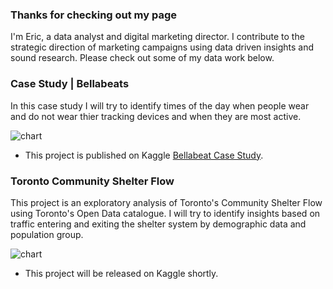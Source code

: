 ### Thanks for checking out my page

I'm Eric, a data analyst and digital marketing director. I contribute to the strategic direction of marketing campaigns using data driven insights and sound research. Please check out some of my data work below. 

### Case Study | Bellabeats 

In this case study I will try to identify times of the day when people wear and do not wear thier tracking devices and when they are most active.

![chart](https://github.com/maveric86/maveric86.github.io/blob/7a1d01b2de215f66c3336d7d7630d7c03c352f9c/charts-01.png)

* This project is published on Kaggle [Bellabeat Case Study](https://www.kaggle.com/ericjdunn/bellabeat-marketing-analysis-case-study). 

### Toronto Community Shelter Flow 

This project is an exploratory analysis of Toronto's Community Shelter Flow using Toronto's Open Data catalogue. I will try to identify insights based on traffic entering and exiting the shelter system by demographic data and population group. 


![chart](https://github.com/maveric86/maveric86.github.io/blob/c199122485e7856b5f4bd8a2fefb0580e4404dda/charts-02.png)

* This project will be released on Kaggle shortly.  
